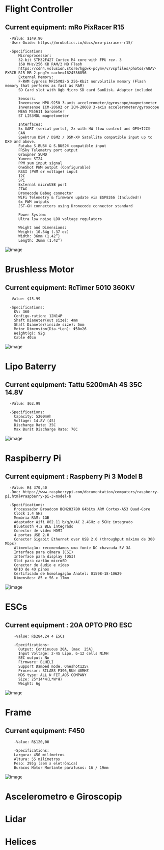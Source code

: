 # Flight Controller

  ## Current equipment: mRo PixRacer R15
      -Value: $149.90
      -User Guide: https://mrobotics.io/docs/mro-pixracer-r15/
      
      -Specifications
          Microprocessor:
          32-bit STM32F427 Cortex M4 core with FPU rev. 3
          168 MHz/256 KB RAM/2 MB Flash
          https://cdn4.volusion.store/hgpwk-pcymv/v/vspfiles/photos/AUAV-PXRCR-R15-MR-2.png?v-cache=1624536856
          External Memory:
          F-RAM Cypress MF25V02-G 256-Kbit nonvolatile memory (Flash memory that performs as fast as RAM)
          SD Card slot with 8gb Micro SD card SanDisk. Adapter included
          
          Sensors:
          Invensense MPU-9250 3-axis accelerometer/gyroscope/magnetometer
          Invensense ICM-20602 or ICM-20608 3-axis accelerometer/gyroscope
          MEAS MS5611 barometer
          ST LIS3MDL magnetometer
          
          Interfaces:
          5x UART (serial ports), 2x with HW flow control and GPS+I2C®
          CAN
          Spektrum DSM / DSM2 / DSM-X® Satellite compatible input up to DX9 and above.
          Futaba S.BUS® & S.BUS2® compatible input
          FRSky Telemetry port output
          Graupner SUMD
          Yuneec ST24
          PPM sum input signal
          OneShot PWM output (Configurable)
          RSSI (PWM or voltage) input
          I2C
          SPI
          External microUSB port
          JTAG
          Dronecode Debug connector
          WiFi Telemetry & firmware update via ESP8266 (Included!)
          6x PWM outputs
          JST-GH connectors using Dronecode connector standard
          
          Power System:
          Ultra low noise LDO voltage regulators
          
          Weight and Dimensions:
          Weight: 10.54g (.37 oz)
          Width: 36mm (1.42”)
          Length: 36mm (1.42”) 

          
![image](https://github.com/Ararabots-UFMS/Drone/assets/104502725/93b5a700-d942-4206-9f2c-68af42863953)


# Brushless Motor 

  ## Current equipment: RcTimer 5010 360KV 
      -Value: $15.99

      -Specifications:
        KV: 360
        Configu-ration: 12N14P
        Shaft Diameter(out size): 4mm
        Shaft Diameter(inside size): 5mm
        Motor Dimension(Dia.*Len): Φ50х26
        Weight(g): 92g
        Cable 40cm
        
![image](https://github.com/Ararabots-UFMS/Drone/assets/104502725/b30ffee1-eafa-49cc-be3f-9938e42bcb98)



# Lipo Baterry 

  ## Current equipment: Tattu 5200mAh 4S 35C 14.8V
      -Value: $62.99

      -Specifications:
        Capacity: 5200mAh
        Voltage: 14.8V (4S)
        Discharge Rate: 35C
        Max Burst Discharge Rate: 70C
        
![image](https://github.com/Ararabots-UFMS/Drone/assets/104502725/11cc1c7f-ecb4-421e-a154-949db3037926)


# Raspiberry Pi

  ## Current equipment : Raspberry Pi 3 Model B
      -Value: R$ 370,40
      -Doc: https://www.raspberrypi.com/documentation/computers/raspberry-pi.html#raspberry-pi-3-model-b

      -Specifications:
        Processador Broadcom BCM2837B0 64bits ARM Cortex-A53 Quad-Core
        Clock 1.4 GHz
        Memória RAM: 1GB
        Adaptador Wifi 802.11 b/g/n/AC 2.4GHz e 5GHz integrado
        Bluetooth 4.2 BLE integrado
        Conector de vídeo HDMI
        4 portas USB 2.0
        Conector Gigabit Ethernet over USB 2.0 (throughput máximo de 300 Mbps)
        Alimentação: recomendamos uma fonte DC chaveada 5V 3A
        Interface para câmera (CSI)
        Interface para display (DSI)
        Slot para cartão microSD
        Conector de áudio e vídeo
        GPIO de 40 pinos
        Certificado de homologação Anatel: 01598-18-10629
        Dimensões: 85 x 56 x 17mm

![image](https://github.com/Ararabots-UFMS/Drone/assets/104502725/80f1692d-961d-4af0-9149-db91c370b296)


# ESCs 

  ## Current equipment : 20A OPTO PRO ESC
        -Value: R$284,24 4 ESCs

        -Specifications:
          Output: Continuous 20A, (max  25A)
          Input Voltage: 2-4S Lipo, 6-12 cells NiMH
          BEC output: No
          Firmware: BLHELI
          Support Damped mode, Oneshot125\
          Processor: SILABS F396,RUN 48MHZ
          MOS type: ALL N FET,AOS COMPANY
          Size: 25*14*4(L*W*H)
          Weight: 6g
  

![image](https://github.com/Ararabots-UFMS/Drone/assets/104502725/56b9f15a-7217-48ee-9f77-bfc74daabaab)



# Frame

  ## Current equipment: F450
        -Value: R$120,00

        -Specifications:
        Largura: 450 milímetros
        Altura: 55 milímetros
        Peso: 295g (sem a eletrônica)
        Buracos Motor Montante parafusos: 16 / 19mm



![image](https://github.com/Ararabots-UFMS/Drone/assets/104502725/365d088a-3c18-4dd2-ae53-4ffbd17979d8)



# Ascelerometro e Giroscopip

# Lidar

# Helices



      
  
